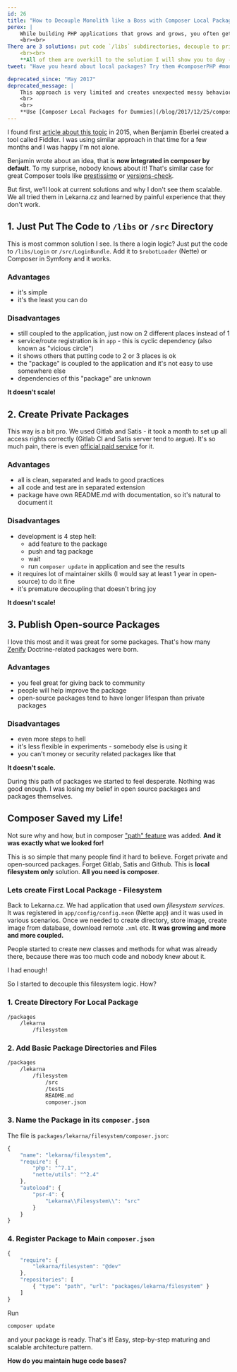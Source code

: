 ```yaml
---
id: 26
title: "How to Decouple Monolith like a Boss with Composer Local Packages"
perex: |
    While building PHP applications that grows and grows, you often get to the situation when there is too much code. You get easily lost, duplicate and code smells and rottens. The cognitive upkeep to add a new class is bigger every day.
    <br><br>
There are 3 solutions: put code `/libs` subdirectories, decouple to private packages using Satis or (the best) create an open-source packages.
    <br><br>
    **All of them are overkill to the solution I will show you to day - composer local packages.**
tweet: "Have you heard about local packages? Try them #composerPHP #monolith #php"

deprecated_since: "May 2017"
deprecated_message: |
    This approach is very limited and creates unexpected messy behavior.
    <br>
    <br>
    **Use [Composer Local Packages for Dummies](/blog/2017/12/25/composer-local-packages-for-dummies/) with [Symplify/MonorepoBuilder](https://github.com/symplify/monorepo-builder) instead.**
---
```


I found first [article about this topic](http://www.whitewashing.de/2015/04/11/monolithic_repositories_with_php_and_composer.html) in 2015, when Benjamin Eberlei created a tool called Fiddler. I was using similar approach in that time for a few months and I was happy I'm not alone.

Benjamin wrote about an idea, that is **now integrated in composer by default**. To my surprise, nobody knows about it!
That's similar case for great Composer tools like [prestissimo](https://github.com/hirak/prestissimo) or [versions-check](https://github.com/Soullivaneuh/composer-versions-check).

But first, we'll look at current solutions and why I don't see them scalable. We all tried them in Lekarna.cz and learned by painful experience that they don't work.


## 1. Just Put The Code to `/libs` or `/src` Directory

This is most common solution I see. Is there a login logic? Just put the code to `/libs/Login` or `/src/LoginBundle`.
Add it to `$robotLoader` (Nette) or Composer in Symfony and it works.

### Advantages

- it's simple
- it's the least you can do

### Disadvantages

- still coupled to the application, just now on 2 different places instead of 1
- service/route registration is in `app` - this is cyclic dependency (also known as "vicious circle")
- it shows others that putting code to 2 or 3 places is ok
- the "package" is coupled to the application and it's not easy to use somewhere else
- dependencies of this "package" are unknown


**It doesn't scale!**


## 2. Create Private Packages

This way is a bit pro. We used Gitlab and Satis - it took a month to set up all access rights correctly (Gitlab CI and Satis server tend to argue). It's so much pain, there is even [official paid service](https://packagist.com) for it.

### Advantages

- all is clean, separated and leads to good practices
- all code and test are in separated extension
- package have own README.md with documentation, so it's natural to document it

### Disadvantages

- development is 4 step hell:
    - add feature to the package
    - push and tag package
    - wait
    - run `composer update` in application and see the results
- it requires lot of maintainer skills (I would say at least 1 year in open-source) to do it fine
- it's premature decoupling that doesn't bring joy

**It doesn't scale!**


## 3. Publish Open-source Packages

I love this most and it was great for some packages. That's how many [Zenify](https://github.com/Zenify) Doctrine-related packages were born.

### Advantages

- you feel great for giving back to community
- people will help improve the package
- open-source packages tend to have longer lifespan than private packages

### Disadvantages

- even more steps to hell
- it's less flexible in experiments - somebody else is using it
- you can't money or security related packages like that

**It doesn't scale.**


During this path of packages we started to feel desperate. Nothing was good enough. I was losing my belief in open source packages and packages themselves.


## Composer Saved my Life!

Not sure why and how, but in composer ["path" feature](https://getcomposer.org/doc/05-repositories.md#path) was added. **And it was exactly what we looked for!**

This is so simple that many people find it hard to believe. Forget private and open-sourced packages. Forget Gitlab, Satis and Github. This is **local filesystem only** solution. **All you need is composer**.

### Lets create First Local Package - Filesystem

Back to Lekarna.cz. We had application that used own *filesystem services*. It was registered in `app/config/config.neon` (Nette app) and it was used in various scenarios. Once we needed to create directory, store image, create image from database, download remote `.xml` etc. **It was growing and more and more coupled.**

People started to create new classes and methods for what was already there, because there was too much code and nobody knew about it.

I had enough!

So I started to decouple this filesystem logic. How?

### 1. Create Directory For Local Package

```bash
/packages
    /lekarna
        /filesystem
```

### 2. Add Basic Package Directories and Files

```bash
/packages
    /lekarna
        /filesystem
            /src
            /tests
            README.md
            composer.json
```

### 3. Name the Package in its `composer.json`

The file is `packages/lekarna/filesystem/composer.json`:

```javascript
{
    "name": "lekarna/filesystem",
    "require": {
        "php": "^7.1",
        "nette/utils": "^2.4"
    },
    "autoload": {
        "psr-4": {
            "Lekarna\\Filesystem\\": "src"
        }
    }
}
```

### 4. Register Package to Main `composer.json`

```javascript
{
    "require": {
        "lekarna/filesystem": "@dev"
    },
    "repositories": [
        { "type": "path", "url": "packages/lekarna/filesystem" }
    ]
}
```

Run

```bash
composer update
```

and your package is ready. That's it! Easy, step-by-step maturing and scalable architecture pattern.

**How do you maintain huge code bases?**
